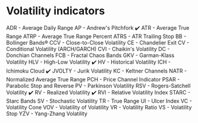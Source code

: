 # Volatility indicators

ADR - Average Daily Range
AP - Andrew's Pitchfork
✔️ ATR - Average True Range
ATRP - Average True Range Percent
ATRS - ATR Trailing Stop
BB - Bollinger Bands®
CCV - Close-to-Close Volatility
CE - Chandelier Exit
CV - Conditional Volatility (ARCH/GARCH)
CVI - Chaikin's Volatility
DC - Donchian Channels
FCB - Fractal Chaos Bands
GKV - Garman-Klass Volatility
HLV - High-Low Volatility
✔️ HV - Historical Volatility
ICH - Ichimoku Cloud
✔️ JVOLTY - Jurik Volatility
KC - Keltner Channels
NATR - Normalized Average True Range
PCH - Price Channel Indicator
PSAR - Parabolic Stop and Reverse
PV - Parkinson Volatility
RSV - Rogers-Satchell Volatility
✔️ RV - Realized Volatility
✔️ RVI - Relative Volatility Index
STARC - Starc Bands
SV - Stochastic Volatility
TR - True Range
UI - Ulcer Index
VC - Volatility Cone
VOV - Volatility of Volatility
VR - Volatility Ratio
VS - Volatility Stop
YZV - Yang-Zhang Volatility